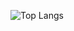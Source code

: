 ![Top Langs](https://github-readme-stats.vercel.app/api/top-langs/?username=luis321123&layout=compact&theme=light)